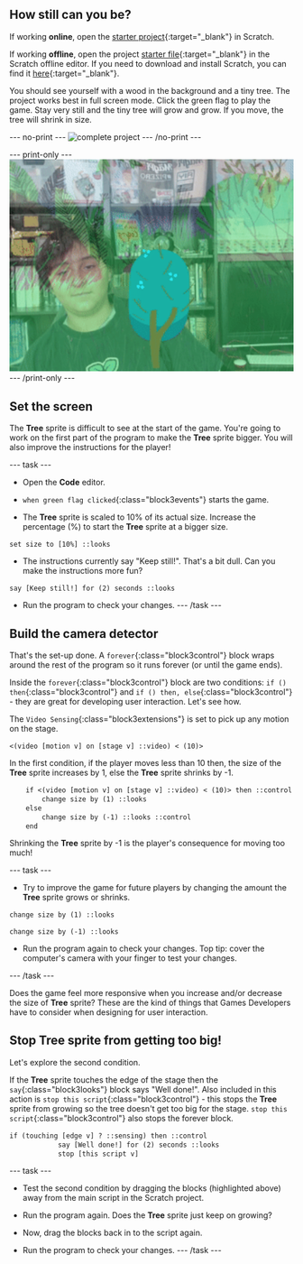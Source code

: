 ## How still can you be?

If working **online**, open the [starter project](http://rpf.io/p/en/grow-a-tree-on){:target="_blank"} in Scratch.

If working **offline**, open the project [starter file](http://rpf.io/p/en/grow-a-tree-get){:target="_blank"} in the Scratch offline editor. If you need to download and install Scratch, you can find it [here](https://scratch.mit.edu/download){:target="_blank"}.

You should see yourself with a wood in the background and a tiny tree. The project works best in full screen mode. Click the green flag to play the game. Stay very still and the tiny tree will grow and grow. If you move, the tree will shrink in size.

--- no-print ---
![complete project](images/showcase.gif)
--- /no-print ---

--- print-only ---
![complete project](images/showcase.png)
--- /print-only ---

## Set the screen

The **Tree** sprite is difficult to see at the start of the game. You're going to work on the first part of the program to make the **Tree** sprite bigger. You will also improve the instructions for the player!

--- task ---
+ Open the **Code** editor.

+ `when green flag clicked`{:class="block3events"} starts the game. 

+ The **Tree** sprite is scaled to 10% of its actual size. Increase the percentage (%) to start the **Tree** sprite at a bigger size.
```blocks3
set size to [10%] ::looks
```
+ The instructions currently say "Keep still!". That's a bit dull. Can you make the instructions more fun?
```blocks3
say [Keep still!] for (2) seconds ::looks
```
+ Run the program to check your changes.
--- /task ---

## Build the camera detector
That's the set-up done. A `forever`{:class="block3control"} block wraps around the rest of the program so it runs forever (or until the game ends).

Inside the `forever`{:class="block3control"} block are two conditions: `if () then`{:class="block3control"} and `if () then, else`{:class="block3control"} - they are great for developing user interaction. Let's see how.

The `Video Sensing`{:class="block3extensions"} is set to pick up any motion on the stage.
```blocks3
<(video [motion v] on [stage v] ::video) < (10)>
```
In the first condition, if the player moves less than 10 then, the size of the **Tree** sprite increases by 1, else the **Tree** sprite shrinks by -1.

```blocks3
	if <(video [motion v] on [stage v] ::video) < (10)> then ::control 
		change size by (1) ::looks
	else 
		change size by (-1) ::looks ::control
	end
```
Shrinking the **Tree** sprite by -1 is the player's consequence for moving too much!

--- task ---
+ Try to improve the game for future players by changing the amount the **Tree** sprite grows or shrinks.

```blocks3
change size by (1) ::looks
```
```blocks3
change size by (-1) ::looks
```
+ Run the program again to check your changes. Top tip: cover the computer's camera with your finger to test your changes.

--- /task ---

Does the game feel more responsive when you increase and/or decrease the size of **Tree** sprite? These are the kind of things that Games Developers have to consider when designing for user interaction.

## Stop **Tree** sprite from getting too big!
Let's explore the second condition.

If the **Tree** sprite touches the edge of the stage then the `say`{:class="block3looks"} block says "Well done!". Also included in this action is `stop this script`{:class="block3control"} - this stops the **Tree** sprite from growing so the tree doesn't get too big for the stage. `stop this script`{:class="block3control"} also stops the forever block.
```blocks3
if (touching [edge v] ? ::sensing) then ::control
			say [Well done!] for (2) seconds ::looks
			stop [this script v]
```
--- task ---

+ Test the second condition by dragging the blocks (highlighted above) away from the main script in the Scratch project. 

+ Run the program again. Does the **Tree** sprite just keep on growing?

+ Now, drag the blocks back in to the script again.

+ Run the program to check your changes.
--- /task ---

